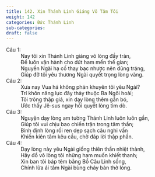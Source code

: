 ```yaml
---
title: 142. Xin Thánh Linh Giáng Vô Tâm Tôi
weight: 142
categories: Đức Thánh Linh
sub-categories: 
draft: false
---
```

<dl><dt>Câu 1:</dt><dd data-verse="1">Nay tôi xin Thánh Linh giáng vô lòng đầy tràn, <br/>Để luôn vận hành cho dứt ham mến thế gian; <br/>Nguyền Ngài hạ cố thay bạc nhược nên dũng tráng, <br/>Giúp đỡ tôi yêu thương Ngài quyết trọng lòng vàng. </dd><dt>Câu 2:</dt><dd data-verse="2">Xưa nay Vua há không phán khuyên tôi yêu Ngài? <br/>Trí khôn năng lực đây thảy thuộc Ba Ngôi hoài; <br/>Tôi trông thập giá, xin dạy lòng thêm gắn bó, <br/>Ước thấy Jê-sus ngay hồi quyết lòng tìm dò. </dd><dt>Câu 3:</dt><dd data-verse="3">Nguyện dạy lòng am tường Thánh Linh luôn luôn gần, <br/>Giúp tôi vui chịu bao chiến trận trong tâm thần; <br/>Bình định lòng rối ren dẹp sạch câu nghi vấn <br/>Khiến kiên tâm kêu cầu, chờ đáp lời thập phần. </dd><dt>Câu 4:</dt><dd data-verse="4">Dạy lòng này yêu Ngài giống thiên thần nhiệt thành, <br/>Hãy đổ vô lòng tôi những ham muốn khiết thanh; <br/>Xin ban tôi báp têm bằng Bồ Câu Linh sống, <br/>Chính lửa ái tâm Ngài bùng cháy bàn thờ lòng. </dd></dl>